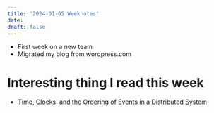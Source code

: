 ```yaml
---
title: '2024-01-05 Weeknotes'
date: 
draft: false
---
```

- First week on a new team
- Migrated my blog from wordpress.com

# Interesting thing I read this week
- [Time, Clocks, and the
Ordering of Events in
a Distributed System](https://www.microsoft.com/en-us/research/uploads/prod/2016/12/Time-Clocks-and-the-Ordering-of-Events-in-a-Distributed-System.pdf)